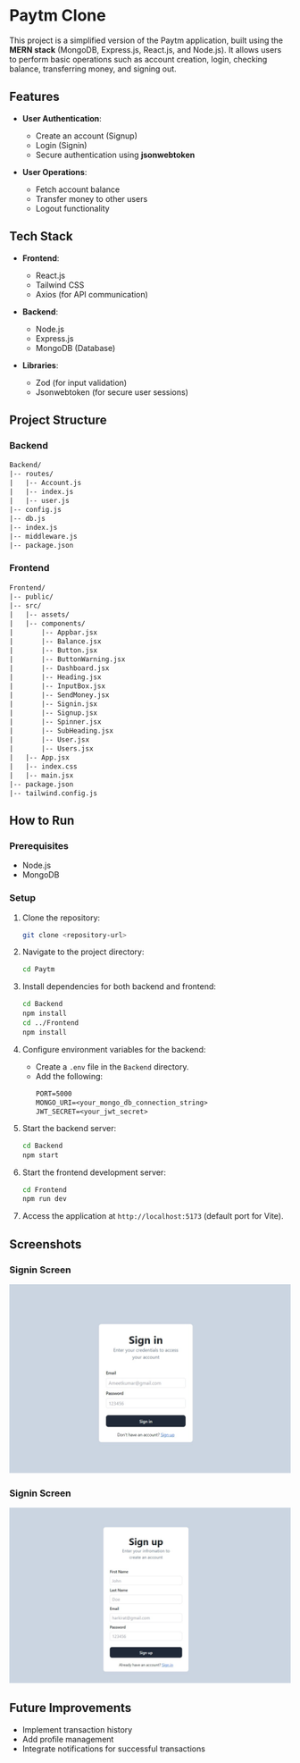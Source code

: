# Paytm Clone

This project is a simplified version of the Paytm application, built using the **MERN stack** (MongoDB, Express.js, React.js, and Node.js). It allows users to perform basic operations such as account creation, login, checking balance, transferring money, and signing out.

## Features

- **User Authentication**:
  - Create an account (Signup)
  - Login (Signin)
  - Secure authentication using **jsonwebtoken**

- **User Operations**:
  - Fetch account balance
  - Transfer money to other users
  - Logout functionality

## Tech Stack

- **Frontend**:
  - React.js
  - Tailwind CSS
  - Axios (for API communication)

- **Backend**:
  - Node.js
  - Express.js
  - MongoDB (Database)

- **Libraries**:
  - Zod (for input validation)
  - Jsonwebtoken (for secure user sessions)

## Project Structure

### Backend
```
Backend/
|-- routes/
|   |-- Account.js
|   |-- index.js
|   |-- user.js
|-- config.js
|-- db.js
|-- index.js
|-- middleware.js
|-- package.json
```

### Frontend
```
Frontend/
|-- public/
|-- src/
|   |-- assets/
|   |-- components/
|       |-- Appbar.jsx
|       |-- Balance.jsx
|       |-- Button.jsx
|       |-- ButtonWarning.jsx
|       |-- Dashboard.jsx
|       |-- Heading.jsx
|       |-- InputBox.jsx
|       |-- SendMoney.jsx
|       |-- Signin.jsx
|       |-- Signup.jsx
|       |-- Spinner.jsx
|       |-- SubHeading.jsx
|       |-- User.jsx
|       |-- Users.jsx
|   |-- App.jsx
|   |-- index.css
|   |-- main.jsx
|-- package.json
|-- tailwind.config.js
```

## How to Run

### Prerequisites
- Node.js
- MongoDB

### Setup

1. Clone the repository:
   ```bash
   git clone <repository-url>
   ```

2. Navigate to the project directory:
   ```bash
   cd Paytm
   ```

3. Install dependencies for both backend and frontend:
   ```bash
   cd Backend
   npm install
   cd ../Frontend
   npm install
   ```

4. Configure environment variables for the backend:
   - Create a `.env` file in the `Backend` directory.
   - Add the following:
     ```env
     PORT=5000
     MONGO_URI=<your_mongo_db_connection_string>
     JWT_SECRET=<your_jwt_secret>
     ```

5. Start the backend server:
   ```bash
   cd Backend
   npm start
   ```

6. Start the frontend development server:
   ```bash
   cd Frontend
   npm run dev
   ```

7. Access the application at `http://localhost:5173` (default port for Vite).

## Screenshots

### Signin Screen
![Signin Screen](Frontend/src/assets/Signin.png)


### Signin Screen
![Signup Screen](Frontend/src/assets/Signup.png)


## Future Improvements

- Implement transaction history
- Add profile management
- Integrate notifications for successful transactions


